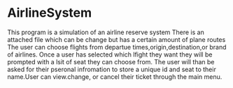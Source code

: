 # AirlineSystem
This program is a simulation of an airline reserve system
There is an attached file which can be change but has a certain amount of plane routes
The user can choose flights from departue times,origin,destination,or brand of airlines.
Once a user has selected which lfight they want they will be prompted with a lsit of seat they can choose from.
The user will than be asked for their pseronal infromation to store a unique id and seat to their name.User can view.change, or cancel their ticket through the main menu.
